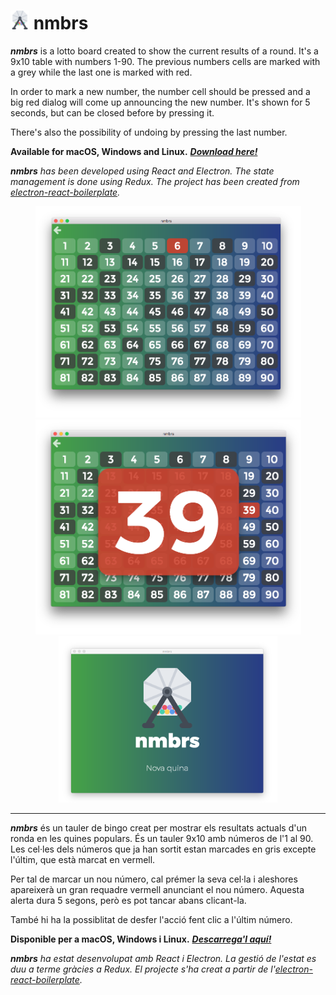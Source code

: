 <h1> <img src="resources/icon.png" width="30" /> nmbrs</h1>

***nmbrs*** is a lotto board created to show the current results of a round. It's a 9x10 table with numbers 1-90. The previous numbers cells are marked with a grey while the last one is marked with red.

In order to mark a new number, the number cell should be pressed and a big red dialog will come up announcing the new number. It's shown for 5 seconds, but can be closed before by pressing it.

There's also the possibility of undoing by pressing the last number.

**Available for macOS, Windows and Linux.** [<b><i>Download here!</b></i>](https://github.com/ArnauBlanch/nmbrs/releases/latest)

***nmbrs*** *has been developed using React and Electron. The state management is done using Redux. The project has been created from [electron-react-boilerplate](https://github.com/chentsulin/electron-react-boilerplate).*

<p align="center">
	<img src="resources/tauler.png" width="425" /> <img src="resources/alerta.png" width="425" />
	<img src="resources/inici.png" width="350" />
</p>

---

***nmbrs*** és un tauler de bingo creat per mostrar els resultats actuals d'un ronda en les quines populars. És un tauler 9x10 amb números de l'1 al 90. Les cel·les dels números que ja han sortit estan marcades en gris excepte l'últim, que està marcat en vermell.

Per tal de marcar un nou número, cal prémer la seva cel·la i aleshores apareixerà un gran requadre vermell anunciant el nou número. Aquesta alerta dura 5 segons, però es pot tancar abans clicant-la.

També hi ha la possiblitat de desfer l'acció fent clic a l'últim número.

**Disponible per a macOS, Windows i Linux.** [<b><i>Descarrega'l aquí!</b></i>](https://github.com/ArnauBlanch/nmbrs/releases/latest)

***nmbrs*** *ha estat desenvolupat amb React i Electron. La gestió de l'estat es duu a terme gràcies a Redux. El projecte s'ha creat a partir de l'[electron-react-boilerplate](https://github.com/chentsulin/electron-react-boilerplate).*


